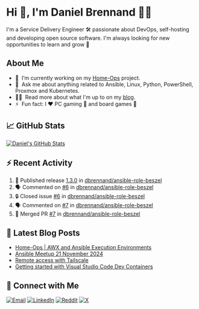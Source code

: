 # Hi 👋, I'm Daniel Brennand 👨‍💻

I'm a Service Delivery Engineer 🛠 passionate about DevOps, self-hosting and developing open source software. I'm always looking for new opportunities to learn and grow 🌱

## About Me

- 🔭 &nbsp;I’m currently working on my [Home-Ops](https://github.com/dbrennand/home-ops) project.
- 💬 &nbsp;Ask me about anything related to Ansible, Linux, Python, PowerShell, Proxmox and Kubernetes.
- 👨‍💻 &nbsp;Read more about what I'm up to on my [blog](https://dbren.uk).
- ⚡ &nbsp;Fun fact: I ❤️ PC gaming 👾 and board games 🎲

## 📈 GitHub Stats

[![Daniel's GitHub Stats](https://github-readme-stats.vercel.app/api?username=dbrennand&show_icons=true&count_private=true&hide_border=true&theme=dark)](https://github.com/anuraghazra/github-readme-stats)

## ⚡ Recent Activity

<!--START_SECTION:activity-->
1. 🚀 Published release [1.3.0](https://github.com/dbrennand/ansible-role-beszel/releases/tag/1.3.0) in [dbrennand/ansible-role-beszel](https://github.com/dbrennand/ansible-role-beszel)
2. 🗣 Commented on [#6](https://github.com/dbrennand/ansible-role-beszel/issues/6#issuecomment-2926989463) in [dbrennand/ansible-role-beszel](https://github.com/dbrennand/ansible-role-beszel)
3. 🔒 Closed issue [#6](https://github.com/dbrennand/ansible-role-beszel/issues/6) in [dbrennand/ansible-role-beszel](https://github.com/dbrennand/ansible-role-beszel)
4. 🗣 Commented on [#7](https://github.com/dbrennand/ansible-role-beszel/pull/7#issuecomment-2926988770) in [dbrennand/ansible-role-beszel](https://github.com/dbrennand/ansible-role-beszel)
5. 🎉 Merged PR [#7](https://github.com/dbrennand/ansible-role-beszel/pull/7) in [dbrennand/ansible-role-beszel](https://github.com/dbrennand/ansible-role-beszel)
<!--END_SECTION:activity-->

## 📝 Latest Blog Posts

<!-- BLOG-POST-LIST:START -->
- [Home-Ops | AWX and Ansible Execution Environments](https://danielbrennand.com/blog/homeops-ansible-ee/)
- [Ansible Meetup 21 November 2024](https://danielbrennand.com/blog/ansible-meetup-21-november/)
- [Remote access with Tailscale](https://danielbrennand.com/blog/tailscale/)
- [Getting started with Visual Studio Code Dev Containers](https://danielbrennand.com/blog/vscode-dev-containers/)
<!-- BLOG-POST-LIST:END -->

## 💬 Connect with Me

[![Email](https://img.shields.io/badge/Email-D14836?style=flat&logo=gmail&logoColor=white)](mailto:contact@danielbrennand.com) [![LinkedIn](https://img.shields.io/badge/Linkedin-%230077B5.svg?style=flat&logo=linkedin&logoColor=white)](https://www.linkedin.com/in/dbrenuk) [![Reddit](https://img.shields.io/badge/Reddit-FF4500?style=flat&logo=reddit&logoColor=white)](https://www.reddit.com/user/dbrenuk) [![X](https://img.shields.io/badge/X-%23000000.svg?style=flat&logo=X&logoColor=white)](https://twitter.com/dbrenuk)
